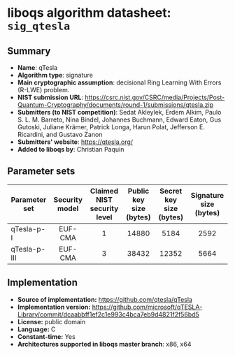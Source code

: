 liboqs algorithm datasheet: `sig_qtesla`
========================================

Summary
-------

- **Name**: qTesla
- **Algorithm type**: signature
- **Main cryptographic assumption**: decisional Ring Learning With Errors (R-LWE) problem.
- **NIST submission URL**: https://csrc.nist.gov/CSRC/media/Projects/Post-Quantum-Cryptography/documents/round-1/submissions/qtesla.zip
- **Submitters (to NIST competition)**: Sedat Akleylek, Erdem Alkim, Paulo S. L. M. Barreto, Nina Bindel, Johannes Buchmann, Edward Eaton, Gus Gutoski, Juliane Krämer, Patrick Longa, Harun Polat, Jefferson E. Ricardini, and Gustavo Zanon
- **Submitters' website**: https://qtesla.org/
- **Added to liboqs by**: Christian Paquin

Parameter sets
--------------

| Parameter set | Security model | Claimed NIST security level | Public key size (bytes) | Secret key size (bytes) | Signature size (bytes) |
|---------------|:--------------:|:---------------------------:|:-----------------------:|:-----------------------:|:----------------------:|
| qTesla-p-I    |    EUF-CMA     |              1              |         14880           |          5184           |          2592          |
| qTesla-p-III  |    EUF-CMA     |              3              |         38432           |         12352           |          5664          |

Implementation
--------------

- **Source of implementation:** https://github.com/qtesla/qTesla
- **Implementation version:** https://github.com/microsoft/qTESLA-Library/commit/dcaabbff1ef2c1e993c4bca7eb9d4821f2f56bd5
- **License:** public domain
- **Language:** C
- **Constant-time:** Yes
- **Architectures supported in liboqs master branch**: x86, x64
